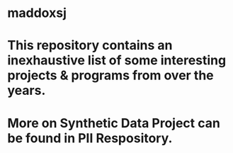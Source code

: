 # maddoxsj
# This repository contains an inexhaustive list of some interesting projects & programs from over the years.
# More on Synthetic Data Project can be found in PII Respository.
